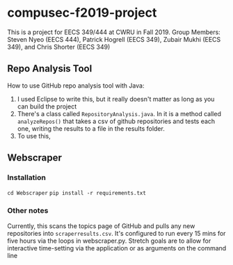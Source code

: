 # compusec-f2019-project
This is a project for EECS 349/444 at CWRU in Fall 2019.
Group Members: Steven Nyeo (EECS 444), Patrick Hogrell (EECS 349), Zubair Mukhi (EECS 349), and Chris Shorter (EECS 349)

## Repo Analysis Tool
How to use GitHub repo analysis tool with Java:
1. I used Eclipse to write this, but it really doesn't matter as long as you can build the project
2. There's a class called `RepositoryAnalysis.java`. In it is a method called `analyzeRepos()` that takes a csv of github repositories and tests each one, writing the results to a file in the results folder.
3. To use this,


## Webscraper
### Installation
`cd Webscraper`
`pip install -r requirements.txt`
### Other notes
Currently, this scans the topics page of GitHub and pulls any new repositories into `scraperresults.csv`. It's configured to run every 15 mins for five hours via the loops in webscraper.py. Stretch goals are to allow for interactive time-setting via the application or as arguments on the command line
